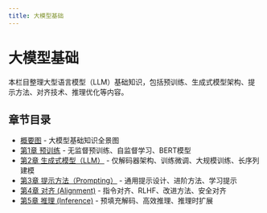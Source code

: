 ```yaml
---
title: 大模型基础
---
```


# 大模型基础

本栏目整理大型语言模型（LLM）基础知识，包括预训练、生成式模型架构、提示方法、对齐技术、推理优化等内容。

## 章节目录

- [概要图](./概要图.md) - 大模型基础知识全景图
- [第1章 预训练](./第1章%20预训练.md) - 无监督预训练、自监督学习、BERT模型
- [第2章 生成式模型（LLM）](./第2章%20生成式模型（LLM）.md) - 仅解码器架构、训练微调、大规模训练、长序列建模
- [第3章 提示方法（Prompting）](./第3章%20提示方法（Prompting）.md) - 通用提示设计、进阶方法、学习提示
- [第4章 对齐 (Alignment)](./第4章%20对齐%20(Alignment).md) - 指令对齐、RLHF、改进方法、安全对齐
- [第5章 推理 (Inference)](./第5章%20推理%20(Inference).md) - 预填充解码、高效推理、推理时扩展
